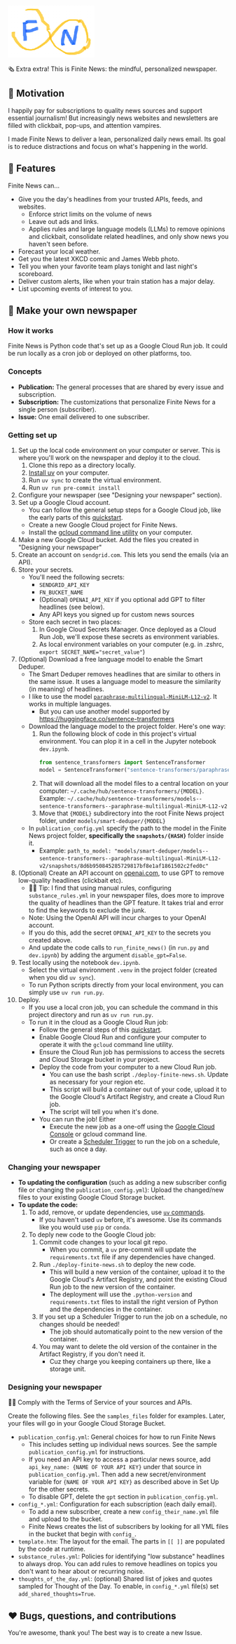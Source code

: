 <img src="assets/fn_logo.jpeg" alt="Finite News Logo">
  
🗞️ Extra extra! This is Finite News: the mindful, personalized newspaper.   
  
## 🤔 Motivation
I happily pay for subscriptions to quality news sources and support essential journalism! But increasingly news websites and newsletters are filled with clickbait, pop-ups, and attention vampires.
  
I made Finite News to deliver a lean, personalized daily news email. Its goal is to reduce distractions and focus on what's happening in the world.
  
## 👀 Features
Finite News can...
 - Give you the day's headlines from your trusted APIs, feeds, and websites.
     - Enforce strict limits on the volume of news
     - Leave out ads and links.
     - Applies rules and large language models (LLMs) to remove opinions and clickbait, consolidate related headlines, and only show news you haven't seen before.
 - Forecast your local weather.
 - Get you the latest XKCD comic and James Webb photo.
 - Tell you when your favorite team plays tonight and last night's scoreboard.
 - Deliver custom alerts, like when your train station has a major delay.
 - List upcoming events of interest to you.
  
## 📰 Make your own newspaper
### How it works
Finite News is Python code that's set up as a Google Cloud Run job. It could be run locally as a cron job or deployed on other platforms, too.
  
### Concepts
- **Publication:** The general processes that are shared by every issue and subscription.
- **Subscription:** The customizations that personalize Finite News for a single person (subscriber).
- **Issue:** One email delivered to one subscriber.
  
### Getting set up
1. Set up the local code environment on your computer or server. This is where you'll work on the newspaper and deploy it to the cloud.
    1. Clone this repo as a directory locally.
    2. [Install uv](https://docs.astral.sh/uv/getting-started/installation/) on your computer.
    3. Run `uv sync` to create the virtual environment.
    4. Run `uv run pre-commit install`
2. Configure your newspaper (see "Designing your newspaper" section).
3. Set up a Google Cloud account. 
    - You can follow the general setup steps for a Google Cloud job, like the early parts of this [quickstart](https://cloud.google.com/run/docs/quickstarts/jobs/build-create-python).
    - Create a new Google Cloud project for Finite News.
    - Install the [gcloud command line utility](https://cloud.google.com/sdk/docs/install) on your computer.
4. Make a new Google Cloud bucket. Add the files you created in "Designing your newspaper"
5. Create an account on `sendgrid.com`. This lets you send the emails (via an API).
6. Store your secrets. 
    - You'll need the following secrets:
        - `SENDGRID_API_KEY`
        - `FN_BUCKET_NAME`
        - (Optional) `OPENAI_API_KEY` if you optional add GPT to filter headlines (see below).
        - Any API keys you signed up for custom news sources
    - Store each secret in two places:
        1. In Google Cloud Secrets Manager. Once deployed as a Cloud Run Job, we'll expose these secrets as environment variables.
        2. As local environment variables on your computer (e.g. in .zshrc, `export SECRET_NAME="secret_value"`)
7. (Optional) Download a free language model to enable the Smart Deduper. 
    - The Smart Deduper removes headlines that are similar to others in the same issue. It uses a language model to measure the similarity (in meaning) of headlines. 
    - I like to use the model [`paraphrase-multilingual-MiniLM-L12-v2`](https://huggingface.co/sentence-transformers/paraphrase-multilingual-MiniLM-L12-v2). It works in multiple languages.
        - But you can use another model supported by https://huggingface.co/sentence-transformers
    - Download the language model to the project folder. Here's one way:
        1. Run the following block of code in this project's virtual environment. You can plop it in a cell in the Jupyter notebook `dev.ipynb`.
            ```python
            from sentence_transformers import SentenceTransformer
            model = SentenceTransformer("sentence-transformers/paraphrase-multilingual-MiniLM-L12-v2")
            ```
        2. That will download all the model files to a central location on your computer: `~/.cache/hub/sentence-transformers/{MODEL}`. Example: `~/.cache/hub/sentence-transformers/models--sentence-transformers--paraphrase-multilingual-MiniLM-L12-v2`
        3. Move that `{MODEL}` subdirectory into the root Finite News project folder, under `models/smart-deduper/{MODEL}`
    - In `publication_config.yml` specify the path to the model in the Finite News project folder, **specifically the `snapshots/{HASH}`** folder inside it. 
        - Example: `path_to_model: "models/smart-deduper/models--sentence-transformers--paraphrase-multilingual-MiniLM-L12-v2/snapshots/8d6b950845285729817bf8e1af1861502c2fed0c"`
8. (Optional) Create an API account on [openai.com](www.openai.com), to use GPT to remove low-quality headlines (clickbait etc).
    - 💁‍♂️ Tip: I find that using manual rules, configuring `substance_rules.yml` in your newspaper files, does more to improve the quality of headlines than the GPT feature. It takes trial and error to find the keywords to exclude the junk. 
    - Note: Using the OpenAI API will incur charges to your OpenAI account.
    - If you do this, add the secret `OPENAI_API_KEY` to the secrets you created above.
    - And update the code calls to `run_finite_news()` (in `run.py` and `dev.ipynb`) by adding the argument `disable_gpt=False`.
9. Test locally using the notebook `dev.ipynb`.
    - Select the virtual environment `.venv` in the project folder (created when you did `uv sync`). 
    - To run Python scripts directly from your local environment, you can simply use `uv run run.py`.
10. Deploy.
    - If you use a local cron job, you can schedule the command in this project directory and run as `uv run run.py`.
    - To run it in the cloud as a Google Cloud Run job:
        - Follow the general steps of this [quickstart](https://cloud.google.com/run/docs/quickstarts/jobs/build-create-python). 
        - Enable Google Cloud Run and configure your computer to operate it with the `gcloud` command line utility. 
        - Ensure the Cloud Run job has permissions to access the secrets and Cloud Storage bucket in your project.
        - Deploy the code from your computer to a new Cloud Run job. 
            - You can use the bash script `./deploy-finite-news.sh`. Update as necessary for your region etc. 
            - This script will build a container out of your code, upload it to the Google Cloud's Artifact Registry, and create a Cloud Run job.
            - The script will tell you when it's done.
        - You can run the job! Either
            - Execute the new job as a one-off using the [Google Cloud Console](https://console.cloud.google.com/run/jobs) or gcloud command line.
            - Or create a [Scheduler Trigger](https://console.cloud.google.com/run/jobs) to run the job on a schedule, such as once a day.
### Changing your newspaper
* **To updating the configuration** (such as adding a new subscriber config file or changing the `publication_config.yml`): Upload the changed/new files to your existing Google Cloud Storage bucket.
* **To update the code:**
    1. To add, remove, or update dependencies, use [`uv` commands](https://docs.astral.sh/uv). 
        - If you haven't used `uv` before, it's awesome. Use its commands like you would use `pip` or `conda`. 
    2. To deply new code to the Google Cloud job:
        1. Commit code changes to your local git repo.
            - When you commit, a `uv` pre-commit will update the `requirements.txt` file if any dependencies have changed. 
        2. Run `./deploy-finite-news.sh` to deploy the new code. 
            - This will build a new version of the container, upload it to the Google Cloud's Artifact Registry, and point the existing Cloud Run job to the new version of the container.
            - The deployment will use the `.python-version` and `requirements.txt` files to install the right version of Python and the dependencies in the container.
        3. If you set up a Scheduler Trigger to run the job on a schedule, no changes should be needed! 
            - The job should automatically point to the new version of the container.
        4. You may want to delete the old version of the container in the Artifact Registry, if you don't need it. 
            - Cuz they charge you keeping containers up there, like a storage unit.
  
### Designing your newspaper
🚨🚨 Comply with the Terms of Service of your sources and APIs.  
  
Create the following files. See the `samples_files` folder for examples. Later, your files will go in your Google Cloud Storage Bucket.
- `publication_config.yml`: General choices for how to run Finite News
    - This includes setting up individual news sources. See the sample `publication_config.yml` for instructions.
    - If you need an API key to access a particular news source, add `api_key_name: {NAME OF YOUR API KEY}` under that source in `publication_config.yml`. Then add a new secret/environment variable for `{NAME OF YOUR API KEY}` as described above in Set Up for the other secrets.
    - To disable GPT, delete the `gpt` section in `publication_config.yml`.
- `config_*.yml`: Configuration for each subscription (each daily email). 
    - To add a new subscriber, create a new `config_their_name.yml` file and upload to the bucket. 
    - Finite News creates the list of subscribers by looking for all YML files in the bucket that begin with `config_`.
- `template.htm`: The layout for the email. The parts in `[[ ]]` are populated by the code at runtime.
- `substance_rules.yml`: Policies for identifying "low substance" headlines to always drop. You can add rules to remove headlines on topics you don't want to hear about or recurring noise. 
- `thoughts_of_the_day.yml`: (optional) Shared list of jokes and quotes sampled for Thought of the Day. To enable, in `config_*.yml` file(s) set `add_shared_thoughts=True`.
  
## ❤️ Bugs, questions, and contributions
You're awesome, thank you! The best way is to create a new Issue.
